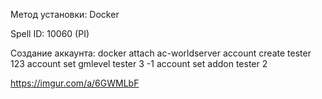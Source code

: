 Метод установки: Docker

Spell ID: 10060 (PI)

Создание аккаунта:
    docker attach ac-worldserver
    account create tester 123
    account set gmlevel tester 3 -1
    account set addon tester 2

https://imgur.com/a/6GWMLbF
